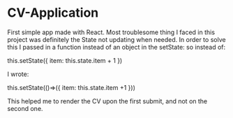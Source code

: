 # CV-Application
First simple app made with React.
Most troublesome thing I faced in this project was definitely the State not updating when needed.
In order to solve this I passed in a function instead of an object in the setState: so instead of:

this.setState({
  item: this.state.item + 1 
})

I wrote:

this.setState(()=>({
  item: this.state.item +1
}))

This helped me to render the CV upon the first submit, and not on the second one.
